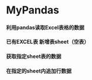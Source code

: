# MyPandas

#### 利用pandas读取Excel表格的数据 
#### 已有EXCEL表 新增表sheet（空表）
#### 获取指定sheet表的数据
#### 在指定的sheet内追加行数据
